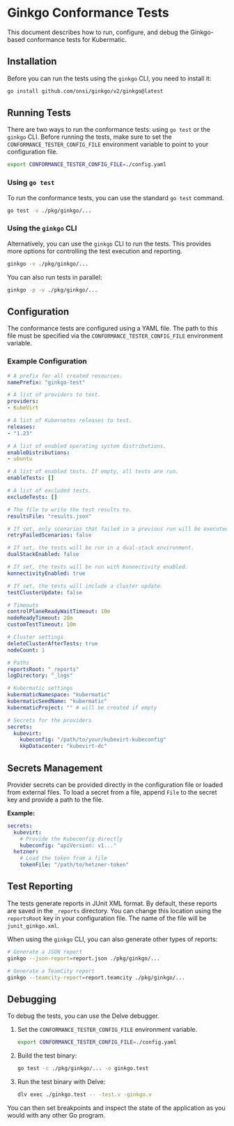 # Ginkgo Conformance Tests

This document describes how to run, configure, and debug the Ginkgo-based conformance tests for Kubermatic.

## Installation

Before you can run the tests using the `ginkgo` CLI, you need to install it:

```bash
go install github.com/onsi/ginkgo/v2/ginkgo@latest
```

## Running Tests

There are two ways to run the conformance tests: using `go test` or the `ginkgo` CLI. Before running the tests, make sure to set the `CONFORMANCE_TESTER_CONFIG_FILE` environment variable to point to your configuration file.

```bash
export CONFORMANCE_TESTER_CONFIG_FILE=./config.yaml
```

### Using `go test`

To run the conformance tests, you can use the standard `go test` command.

```bash
go test -v ./pkg/ginkgo/...
```

### Using the `ginkgo` CLI

Alternatively, you can use the `ginkgo` CLI to run the tests. This provides more options for controlling the test execution and reporting.

```bash
ginkgo -v ./pkg/ginkgo/...
```

You can also run tests in parallel:

```bash
ginkgo -p -v ./pkg/ginkgo/...
```

## Configuration

The conformance tests are configured using a YAML file. The path to this file must be specified via the `CONFORMANCE_TESTER_CONFIG_FILE` environment variable.

### Example Configuration

```yaml
# A prefix for all created resources.
namePrefix: "ginkgo-test"

# A list of providers to test.
providers:
- KubeVirt

# A list of Kubernetes releases to test.
releases:
- "1.23"

# A list of enabled operating system distributions.
enableDistributions:
- ubuntu

# A list of enabled tests. If empty, all tests are run.
enableTests: []

# A list of excluded tests.
excludeTests: []

# The file to write the test results to.
resultsFile: "results.json"

# If set, only scenarios that failed in a previous run will be executed.
retryFailedScenarios: false

# If set, the tests will be run in a dual-stack environment.
dualStackEnabled: false

# If set, the tests will be run with Konnectivity enabled.
konnectivityEnabled: true

# If set, the tests will include a cluster update.
testClusterUpdate: false

# Timeouts
controlPlaneReadyWaitTimeout: 10m
nodeReadyTimeout: 20m
customTestTimeout: 10m

# Cluster settings
deleteClusterAfterTests: true
nodeCount: 1

# Paths
reportsRoot: "_reports"
logDirectory: "_logs"

# Kubermatic settings
kubermaticNamespace: "kubermatic"
kubermaticSeedName: "kubermatic"
kubermaticProject: "" # will be created if empty

# Secrets for the providers
secrets:
  kubevirt:
    kubeconfig: "/path/to/your/kubevirt-kubeconfig"
    kkpDatacenter: "kubevirt-dc"
```

## Secrets Management

Provider secrets can be provided directly in the configuration file or loaded from external files. To load a secret from a file, append `File` to the secret key and provide a path to the file.

**Example:**

```yaml
secrets:
  kubevirt:
    # Provide the Kubeconfig directly
    kubeconfig: "apiVersion: v1..."
  hetzner:
    # Load the token from a file
    tokenFile: "/path/to/hetzner-token"
```

## Test Reporting

The tests generate reports in JUnit XML format. By default, these reports are saved in the `_reports` directory. You can change this location using the `reportsRoot` key in your configuration file. The name of the file will be `junit_ginkgo.xml`.

When using the `ginkgo` CLI, you can also generate other types of reports:

```bash
# Generate a JSON report
ginkgo --json-report=report.json ./pkg/ginkgo/...

# Generate a TeamCity report
ginkgo --teamcity-report=report.teamcity ./pkg/ginkgo/...
```

## Debugging

To debug the tests, you can use the Delve debugger.

1.  Set the `CONFORMANCE_TESTER_CONFIG_FILE` environment variable.

    ```bash
    export CONFORMANCE_TESTER_CONFIG_FILE=./config.yaml
    ```

2.  Build the test binary:

    ```bash
    go test -c ./pkg/ginkgo/... -o ginkgo.test
    ```

3.  Run the test binary with Delve:

    ```bash
    dlv exec ./ginkgo.test -- -test.v -ginkgo.v
    ```

You can then set breakpoints and inspect the state of the application as you would with any other Go program.
